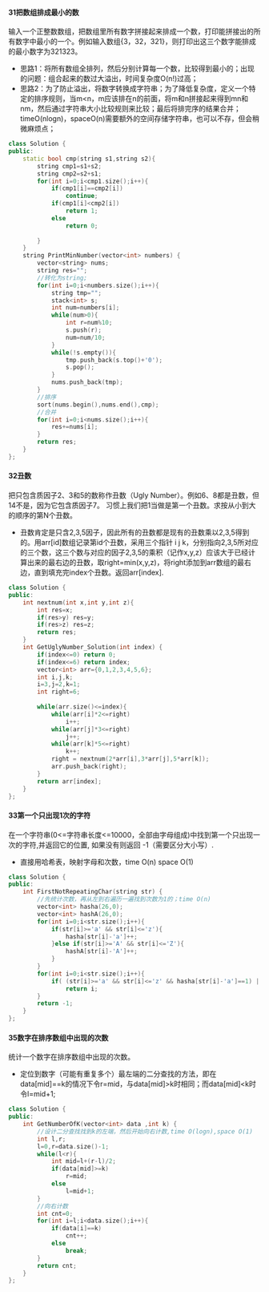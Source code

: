 #### 31把数组排成最小的数

输入一个正整数数组，把数组里所有数字拼接起来排成一个数，打印能拼接出的所有数字中最小的一个。例如输入数组{3，32，321}，则打印出这三个数字能排成的最小数字为321323。

* 思路1：将所有数组全排列，然后分别计算每一个数，比较得到最小的；出现的问题：组合起来的数过大溢出，时间复杂度O(n!)过高；
* 思路2：为了防止溢出，将数字转换成字符串；为了降低复杂度，定义一个特定的排序规则，当m<n，m应该排在n的前面，将m和n拼接起来得到mn和nm，然后通过字符串大小比较规则来比较；最后将排完序的结果合并；timeO(nlogn)，spaceO(n)需要额外的空间存储字符串，也可以不存，但会稍微麻烦点；

```c++
class Solution {
public:
    static bool cmp(string s1,string s2){
        string cmp1=s1+s2;
        string cmp2=s2+s1;
        for(int i=0;i<cmp1.size();i++){
            if(cmp1[i]==cmp2[i])
                continue;
            if(cmp1[i]<cmp2[i])
                return 1;
            else
                return 0;
                
        }
    }
    string PrintMinNumber(vector<int> numbers) {
        vector<string> nums;
        string res="";
        //转化为string;
        for(int i=0;i<numbers.size();i++){
            string tmp="";
            stack<int> s;
            int num=numbers[i];
            while(num>0){
                int r=num%10;
                s.push(r);
                num=num/10;
            }
            while(!s.empty()){
                tmp.push_back(s.top()+'0');
                s.pop();
            }
            nums.push_back(tmp);
        }
        //排序
        sort(nums.begin(),nums.end(),cmp);
        //合并
        for(int i=0;i<nums.size();i++){
            res+=nums[i];
        }
        return res;
    }
};
```

#### 32丑数

把只包含质因子2、3和5的数称作丑数（Ugly Number）。例如6、8都是丑数，但14不是，因为它包含质因子7。 习惯上我们把1当做是第一个丑数。求按从小到大的顺序的第N个丑数。

* 丑数肯定是只含2,3,5因子，因此所有的丑数都是现有的丑数乘以2,3,5得到的。用arr[id]数组记录第id个丑数，采用三个指针 i j k，分别指向2,3,5所对应的三个数，这三个数与对应的因子2,3,5的乘积（记作x,y,z）应该大于已经计算出来的最右边的丑数，取right=min(x,y,z)，将right添加到arr数组的最右边，直到填充完index个丑数。返回arr[index].

```c++
class Solution {
public:
    int nextnum(int x,int y,int z){
        int res=x;
        if(res>y) res=y;
        if(res>z) res=z;
        return res;
    }
    int GetUglyNumber_Solution(int index) {
        if(index<=0) return 0;
        if(index<=6) return index;
        vector<int> arr={0,1,2,3,4,5,6};
        int i,j,k;
        i=3,j=2,k=1;
        int right=6;
        
        while(arr.size()<=index){
            while(arr[i]*2<=right)
                i++;
            while(arr[j]*3<=right)
                j++;
            while(arr[k]*5<=right)
                k++;
            right = nextnum(2*arr[i],3*arr[j],5*arr[k]);
            arr.push_back(right);
        }
        return arr[index];
    }
};
```

#### 33第一个只出现1次的字符

在一个字符串(0<=字符串长度<=10000，全部由字母组成)中找到第一个只出现一次的字符,并返回它的位置, 如果没有则返回 -1（需要区分大小写）.

* 直接用哈希表，映射字母和次数，time O(n) space O(1)

```c++
class Solution {
public:
    int FirstNotRepeatingChar(string str) {
        //先统计次数，再从左到右遍历一遍找到次数为1的；time O(n)
        vector<int> hasha(26,0);
        vector<int> hashA(26,0);
        for(int i=0;i<str.size();i++){
            if(str[i]>='a' && str[i]<='z'){
                hasha[str[i]-'a']++;
            }else if(str[i]>='A' && str[i]<='Z'){
                hashA[str[i]-'A']++;
            }
        }
        for(int i=0;i<str.size();i++){
            if( (str[i]>='a' && str[i]<='z' && hasha[str[i]-'a']==1) || (str[i]>='A' && str[i]<='Z' && hashA[str[i]-'A']==1) )
                return i;
        }
        return -1;
    }
};
```





#### 35数字在排序数组中出现的次数

统计一个数字在排序数组中出现的次数。

* 定位到数字（可能有重复多个）最左端的二分查找的方法，即在data[mid]==k的情况下令r=mid，与data[mid]>k时相同；而data[mid]<k时令l=mid+1;

```c++
class Solution {
public:
    int GetNumberOfK(vector<int> data ,int k) {
        //设计二分查找找到k的左端，然后开始向右计数,time O(logn),space O(1)
        int l,r;
        l=0,r=data.size()-1;
        while(l<r){
            int mid=l+(r-l)/2;
            if(data[mid]>=k)
                r=mid;
            else
                l=mid+1;
        }
        //向右计数
        int cnt=0;
        for(int i=l;i<data.size();i++){
            if(data[i]==k)
                cnt++;
            else
                break;
        }
        return cnt;
    }
};
```

